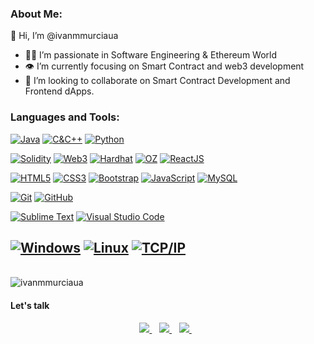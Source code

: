 ### About Me:
🖖 Hi, I’m @ivanmmurciaua
- 👨‍💻 I’m passionate in Software Engineering & Ethereum World
- 👁 I’m currently focusing on Smart Contract and web3 development
- 💪 I’m looking to collaborate on Smart Contract Development and Frontend dApps.

### Languages and Tools:

[![Java](https://img.shields.io/badge/Java-orange?style=flat&logo=java&logoColor=white)](https://docs.oracle.com/en/java/)
[![C&C++](https://img.shields.io/badge/-C%20&%20C++-659ad2?style=flat&logo=c%2B%2B&logoColor=ffffff)](https://en.cppreference.com/w/)
[![Python](https://img.shields.io/badge/-Python-white?style=flat&logo=python)](https://docs.python.org/)

[![Solidity](https://img.shields.io/badge/-Solidity-659ad2?style=flat&color=000000&logo=Solidity&logoColor=ffffff)](https://docs.soliditylang.org/en/latest/)
[![Web3](https://img.shields.io/badge/-Web3-659ad2?style=flat&color=282826&logo=web3dotjs&logoColor=FF5F49)](https://docs.soliditylang.org/en/latest/)
[![Hardhat](https://img.shields.io/badge/-Hardhat-659ad2?logo=&color=282826)]()
[![OZ](https://img.shields.io/badge/-OpenZeppelin-659ad2?logo=&color=282826)]()
[![ReactJS](https://img.shields.io/badge/-ReactJS-61DAFB?style=flat&logo=react&logoColor=white)]()

[![HTML5](https://img.shields.io/badge/-HTML5-E34F26?style=flat&logo=html5&logoColor=white)]() 
[![CSS3](https://img.shields.io/badge/-CSS3-1572B6?style=flat&logo=css3)]() 
[![Bootstrap](https://img.shields.io/badge/-Bootstrap-563D7C?style=flat&logo=bootstrap)]()
[![JavaScript](https://img.shields.io/badge/-JavaScript-white?style=flat&logo=javascript)]()
[![MySQL](https://img.shields.io/badge/-MySQL-white?style=flat&logo=mysql)]()

[![Git](https://img.shields.io/badge/-Git-black?style=flat&logo=git)]() 
[![GitHub](https://img.shields.io/badge/-GitHub-181717?style=flat&logo=github)]()

[![Sublime Text](http://img.shields.io/badge/-Sublime%20Text-3C4858?style=flat&logo=sublime-text)]()
[![Visual Studio Code](https://img.shields.io/badge/-VSCode-444444?style=flat&logo=visual-studio-code&logoColor=007ACC)]()

[![Windows](https://img.shields.io/badge/-Windows-659ad2?style=flat&color=282826&logo=windows)]()
[![Linux](https://img.shields.io/badge/-Linux-222222?style=flat&logo=linux&logoColor=FCC624)]()
[![TCP/IP](https://img.shields.io/badge/-TCP/IP-222222?style=flat&logo=cisco&logoColor=white)]()
---
<br />
<img src="https://github-readme-stats.vercel.app/api/top-langs/?username=ivanmmurciaua&exclude_repo=PPSS,hada-p1,INGP,streamua,IAPE,IR,ETO,SI,BitUA,SD,GRP6-GRP3-Yelabay,Pruebas,LPP,P2,P3,PED&layout=compact" alt="ivanmmurciaua" />

#### Let's talk
<p align="center">
<a href="https://t.me/ivanovish10" rel="nofollow">
  <img src="https://camo.githubusercontent.com/0ea1367897b9ee948089a0db824d57a30ce8a5413b59f80d2062b7efcd39ceb3/68747470733a2f2f696d672e736869656c64732e696f2f62616467652f74656c656772616d2d2532333030373742352e7376673f267374796c653d666f722d7468652d6261646765266c6f676f3d74656c656772616d266c6f676f436f6c6f723d7768697465" data-canonical-src="https://img.shields.io/badge/telegram-%230077B5.svg?&amp;style=for-the-badge&amp;logo=telegram&amp;logoColor=white" style="max-width:100%;">
</a>&nbsp;&nbsp;
<a href="https://www.linkedin.com/in/iv%C3%A1n-ma%C3%B1%C3%BAs-murcia-24021a151" rel="nofollow">
  <img src="https://camo.githubusercontent.com/a493f6833f99fb3c85788d6d9305e6b7a42b838e5ee5d138fd9a8214a7e77472/68747470733a2f2f696d672e736869656c64732e696f2f62616467652f6c696e6b6564696e2d2532333030373742352e7376673f267374796c653d666f722d7468652d6261646765266c6f676f3d6c696e6b6564696e266c6f676f436f6c6f723d7768697465" data-canonical-src="https://img.shields.io/badge/linkedin-%230077B5.svg?&amp;style=for-the-badge&amp;logo=linkedin&amp;logoColor=white" style="max-width:100%;">
</a>&nbsp;&nbsp;
<a href="mailto:solucionesemecuadrado@gmail.com">
  <img src="https://camo.githubusercontent.com/44d159cb65c2e906ed744052efc1c933364dddc8f2735fe0782a5f60594ff22d/68747470733a2f2f696d672e736869656c64732e696f2f62616467652f656d61696c206d652d2532333144413146332e7376673f267374796c653d666f722d7468652d6261646765266c6f676f3d676d61696c266c6f676f436f6c6f723d7768697465" data-canonical-src="https://img.shields.io/badge/email me-%231DA1F3.svg?&amp;style=for-the-badge&amp;logo=gmail&amp;logoColor=white" style="max-width:100%;">
</a>&nbsp;&nbsp;
</p>
<br />

<!--
**ivanmmurciaua/ivanmmurciaua** is a ✨ _special_ ✨ repository because its `README.md` (this file) appears on your GitHub profile.
-->
